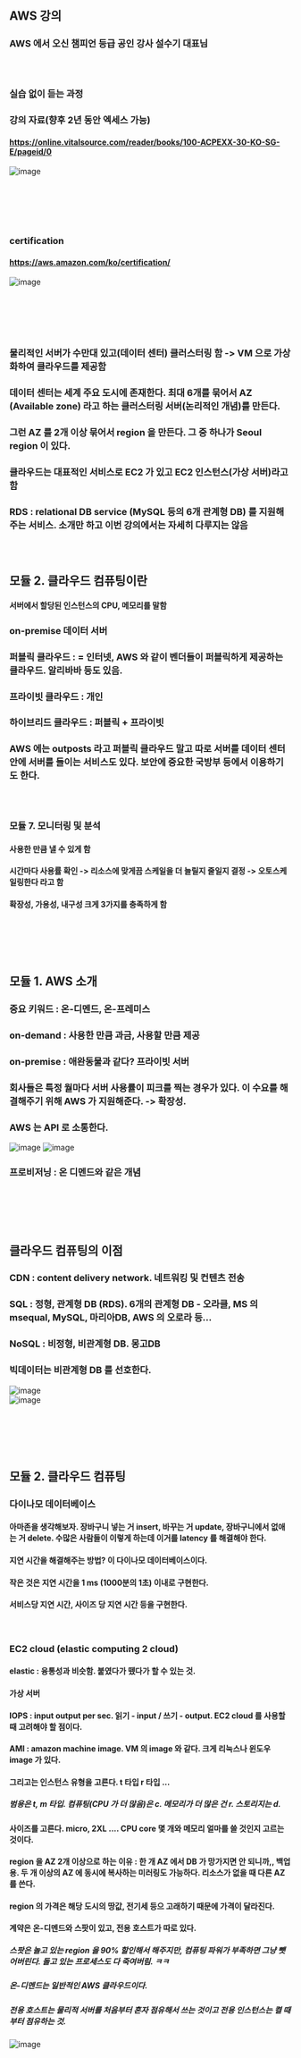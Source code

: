 ## AWS 강의
### AWS 에서 오신 챔피언 등급 공인 강사 설수기 대표님
### <br/>

### 실습 없이 듣는 과정
### 강의 자료(향후 2년 동안 엑세스 가능)
#### https://online.vitalsource.com/reader/books/100-ACPEXX-30-KO-SG-E/pageid/0
![image](https://user-images.githubusercontent.com/62974484/186045517-77d8368d-eae4-49a1-956e-3f4d71fb0ec1.png)

### <br/><br/><br/>

### certification
#### https://aws.amazon.com/ko/certification/
![image](https://user-images.githubusercontent.com/62974484/186043593-5edd05b6-6db4-4d7d-881b-a040d8c2f979.png)

### <br/><br/><br/>

### 물리적인 서버가 수만대 있고(데이터 센터) 클러스터링 함 -> VM 으로 가상화하여 클라우드를 제공함
### 데이터 센터는 세계 주요 도시에 존재한다. 최대 6개를 묶어서 AZ (Available zone) 라고 하는 클러스터링 서버(논리적인 개념)를 만든다.
### 그런 AZ 를 2개 이상 묶어서 region 을 만든다. 그 중 하나가 Seoul region 이 있다.

### 클라우드는 대표적인 서비스로 EC2 가 있고 EC2 인스턴스(가상 서버)라고 함
### RDS : relational DB service (MySQL 등의 6개 관계형 DB) 를 지원해주는 서비스. 소개만 하고 이번 강의에서는 자세히 다루지는 않음
### <br/>

## 모듈 2. 클라우드 컴퓨팅이란
#### 서버에서 할당된 인스턴스의 CPU, 메모리를 말함
### on-premise 데이터 서버
### 퍼블릭 클라우드 : = 인터넷, AWS 와 같이 벤더들이 퍼블릭하게 제공하는 클라우드. 알리바바 등도 있음.
### 프라이빗 클라우드 : 개인
### 하이브리드 클라우드 : 퍼블릭 + 프라이빗
### AWS 에는 outposts 라고 퍼블릭 클라우드 말고 따로 서버를 데이터 센터 안에 서버를 들이는 서비스도 있다. 보안에 중요한 국방부 등에서 이용하기도 한다.
### <br/>

### 모듈 7. 모니터링 및 분석
#### 사용한 만큼 낼 수 있게 함
#### 시간마다 사용률 확인 -> 리소스에 맞게끔 스케일을 더 늘릴지 줄일지 결정 -> 오토스케일링한다 라고 함
#### 확장성, 가용성, 내구성 크게 3가지를 충족하게 함

### <br/><br/><br/>

## 모듈 1. AWS 소개
### 중요 키워드 : 온-디멘드, 온-프레미스
### on-demand : 사용한 만큼 과금, 사용할 만큼 제공
### on-premise : 애완동물과 같다? 프라이빗 서버
### 회사들은 특정 월마다 서버 사용률이 피크를 찍는 경우가 있다. 이 수요를 해결해주기 위해 AWS 가 지원해준다. -> 확장성. 
### AWS 는 API 로 소통한다.
![image](https://user-images.githubusercontent.com/62974484/186046258-3de7a808-733a-468a-865d-57960d0ea093.png)
![image](https://user-images.githubusercontent.com/62974484/186046315-573146d9-d891-43bd-a22b-9bc0a1df8472.png)
### 프로비저닝 : 온 디멘드와 같은 개념

### <br/><br/><br/>

## 클라우드 컴퓨팅의 이점
### CDN : content delivery network. 네트워킹 및 컨텐츠 전송
### SQL : 정형, 관계형 DB (RDS). 6개의 관계형 DB - 오라클, MS 의 msequal, MySQL, 마리아DB, AWS 의 오로라 등...
### NoSQL : 비정형, 비관계형 DB. 몽고DB
### 빅데이터는 비관계형 DB 를 선호한다.
![image](https://user-images.githubusercontent.com/62974484/186051686-6067599b-b4f4-4b80-9a3e-571fcfbec6ec.png) <br/>
![image](https://user-images.githubusercontent.com/62974484/186051697-d02a8e7f-3f91-4236-950c-480eab21e427.png) <br/>


### <br/><br/><br/>

## 모듈 2. 클라우드 컴퓨팅
### 다이나모 데이터베이스
#### 아마존을 생각해보자. 장바구니 넣는 거 insert, 바꾸는 거 update, 장바구니에서 없애는 거 delete. 수많은 사람들이 이렇게 하는데 이거를 latency 를 해결해야 한다.
#### 지연 시간을 해결해주는 방법? 이 다이나모 데이터베이스이다.
#### 작은 것은 지연 시간을 1 ms (1000분의 1초) 이내로 구현한다.
#### 서비스당 지연 시간, 사이즈 당 지연 시간 등을 구현한다.
#### <br/>
### EC2 cloud (elastic computing 2 cloud)
#### elastic : 융통성과 비슷함. 붙였다가 뗐다가 할 수 있는 것.
#### 가상 서버
#### IOPS : input output per sec. 읽기 - input / 쓰기 - output. EC2 cloud 를 사용할 때 고려해야 할 점이다.
#### AMI : amazon machine image. VM 의 image 와 같다. 크게 리눅스나 윈도우 image 가 있다. 
#### 그리고는 인스턴스 유형을 고른다. t 타입 r 타입 ...
##### 범용은 t, m 타입. 컴퓨팅(CPU 가 더 많음)은 c. 메모리가 더 많은 건 r. 스토리지는 d.
#### 사이즈를 고른다. micro, 2XL .... CPU core 몇 개와 메모리 얼마를 쓸 것인지 고르는 것이다.
#### region 을 AZ 2개 이상으로 하는 이유 : 한 개 AZ 에서 DB 가 망가지면 안 되니까,, 백업용. 두 개 이상의 AZ 에 동시에 복사하는 미러링도 가능하다. 리소스가 없을 때 다른 AZ 를 쓴다.
#### region 의 가격은 해당 도시의 땅값, 전기세 등으 고래하기 때문에 가격이 달라진다.
#### 계약은 온-디멘드와 스팟이 있고, 전용 호스트가 따로 있다.
##### 스팟은 놀고 있는 region 을 90% 할인해서 해주지만, 컴퓨팅 파워가 부족하면 그냥 뺏어버린다. 돌고 있는 프로세스도 다 죽여버림. ㅋㅋ
##### 온-디멘드는 일반적인 AWS 클라우드이다.
##### 전용 호스트는 물리적 서버를 처음부터 혼자 점유해서 쓰는 것이고 전용 인스턴스는 켤 때부터 점유하는 것.
![image](https://user-images.githubusercontent.com/62974484/186058095-c47c79c3-11ed-4605-bb0b-496b829514d0.png)


### <br/><br/><br/>
